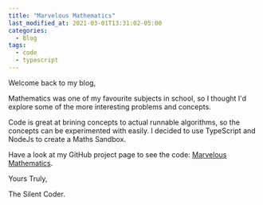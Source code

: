```yaml
---
title: "Marvelous Mathematics"
last_modified_at: 2021-03-01T13:31:02-05:00
categories:
  - Blog
tags:
  - code
  - typescript
---
```


Welcome back to my blog,

Mathematics was one of my favourite subjects in school, so I thought I'd explore some of the more interesting problems and concepts.

Code is great at brining concepts to actual runnable algorithms, so the concepts can be experimented with easily. I decided to use TypeScript and NodeJs to create a Maths Sandbox.

Have a look at my GitHub project page to see the code: [Marvelous Mathematics](https://github.com/jdksloan/marvelous-mathematics).

Yours Truly,

The Silent Coder.
